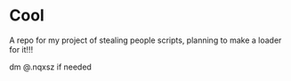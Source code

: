 # Cool

A repo for my project of stealing people scripts, planning to make a loader for it!!! 

dm @.nqxsz if needed
